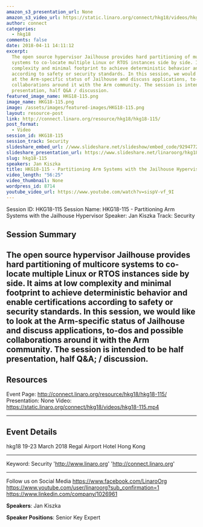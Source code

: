 ```yaml
---
amazon_s3_presentation_url: None
amazon_s3_video_url: https://static.linaro.org/connect/hkg18/videos/hkg18-115.mp4
author: connect
categories:
  - hkg18
comments: false
date: 2018-04-11 14:11:12
excerpt:
  The open source hypervisor Jailhouse provides hard partitioning of multicore
  systems to co-locate multiple Linux or RTOS instances side by side. It aims at low
  complexity and minimal footprint to achieve deterministic behavior and enable certifications
  according to safety or security standards. In this session, we would like to look
  at the Arm-specific status of Jailhouse and discuss applications, to-dos and possible
  collaborations around it with the Arm community. The session is intended to be half
  presentation, half Q&A / discussion.
featured_image_name: HKG18-115.png
image_name: HKG18-115.png
image: /assets/images/featured-images/HKG18-115.png
layout: resource-post
link: http://connect.linaro.org/resource/hkg18/hkg18-115/
post_format:
  - Video
session_id: HKG18-115
session_track: Security
slideshare_embed_url: //www.slideshare.net/slideshow/embed_code/92947728
slideshare_presentation_url: https://www.slideshare.net/linaroorg/hkg18-115-partitioning-arm-systems-with-the-jailhouse-hypervisor
slug: hkg18-115
speakers: Jan Kiszka
title: HKG18-115 - Partitioning Arm Systems with the Jailhouse Hypervisor
video_length: "56:25"
video_thumbnail: None
wordpress_id: 8714
youtube_video_url: https://www.youtube.com/watch?v=sispV-vf_9I
---
```


Session ID: HKG18-115
Session Name: HKG18-115 - Partitioning Arm Systems with the Jailhouse Hypervisor
Speaker: Jan Kiszka
Track: Security

## Session Summary

## The open source hypervisor Jailhouse provides hard partitioning of multicore systems to co-locate multiple Linux or RTOS instances side by side. It aims at low complexity and minimal footprint to achieve deterministic behavior and enable certifications according to safety or security standards. In this session, we would like to look at the Arm-specific status of Jailhouse and discuss applications, to-dos and possible collaborations around it with the Arm community. The session is intended to be half presentation, half Q&A; / discussion.

## Resources

Event Page: http://connect.linaro.org/resource/hkg18/hkg18-115/
Presentation: None
Video: https://static.linaro.org/connect/hkg18/videos/hkg18-115.mp4

---

## Event Details

hkg18
19-23 March 2018
Regal Airport Hotel Hong Kong

---

Keyword: Security
'http://www.linaro.org'
'http://connect.linaro.org'

---

Follow us on Social Media
https://www.facebook.com/LinaroOrg
https://www.youtube.com/user/linaroorg?sub_confirmation=1
https://www.linkedin.com/company/1026961

**Speakers**: Jan Kiszka

**Speaker Positions**: Senior Key Expert
